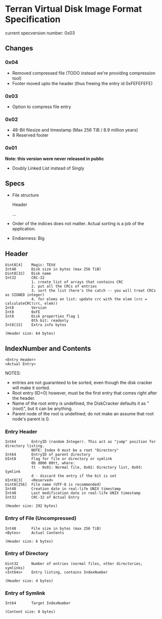 # Terran Virtual Disk Image Format Specification

current specversion number: 0x03

## Changes

### 0x04
- Removed compressed file (TODO instead we're providing compression tool)
- Footer moved upto the header (thus freeing the entry id 0xFEFEFEFE)

### 0x03
- Option to compress file entry

### 0x02
- 48-Bit filesize and timestamp (Max 256 TiB / 8.9 million years)
- 8 Reserved footer

### 0x01
**Note: this version were never released in public**
- Doubly Linked List instead of Singly


## Specs

* File structure


    Header
    
    <entry>
    
    <entry>
    
    <entry>
    
    ...


* Order of the indices does not matter. Actual sorting is a job of the application.
* Endianness: Big


##  Header
    Uint8[4]    Magic: TEVd
    Int48       Disk size in bytes (max 256 TiB)
    Uint8[32]   Disk name
    Int32       CRC-32
                1. create list of arrays that contains CRC
                2. put all the CRCs of entries
                3. sort the list (here's the catch -- you will treat CRCs as SIGNED integer)
                4. for elems on list: update crc with the elem (crc = calculateCRC(crc, elem))
    Int8        Version
    Int8        0xFE
    Int8        Disk properties flag 1
                0th bit: readonly
    Int8[15]    Extra info bytes
    
    (Header size: 64 bytes)



##  IndexNumber and Contents
    <Entry Header>
    <Actual Entry>

NOTES:
- entries are not guaranteed to be sorted, even though the disk cracker will make it sorted.
- Root entry (ID=0) however, must be the first entry that comes right after the header.
- Name of the root entry is undefined, the DiskCracker defaults it as "(root)", but it can be anything.
- Parent node of the root is undefined; do not make an assume that root node's parent is 0.

###  Entry Header
    Int64       EntryID (random Integer). This act as "jump" position for directory listing.
                NOTE: Index 0 must be a root "Directory"
    Int64       EntryID of parent directory
    UInt8       Flag for file or directory or symlink
                0b d000 00tt, where:
                tt - 0x01: Normal file, 0x02: Directory list, 0x03: Symlink
                d - discard the entry if the bit is set
    UInt8[3]    <Reserved>
    Uint8[256]  File name (UTF-8 is recommended)
    Int48       Creation date in real-life UNIX timestamp
    Int48       Last modification date in real-life UNIX timestamp
    Int32       CRC-32 of Actual Entry

    (Header size: 292 bytes)

###  Entry of File (Uncompressed)
    Int48       File size in bytes (max 256 TiB)
    <Bytes>     Actual Contents
    
    (Header size: 6 bytes)

###  Entry of Directory
    Uint32      Number of entries (normal files, other directories, symlinks)
    <Int64s>    Entry listing, contains IndexNumber
    
    (Header size: 4 bytes)

###  Entry of Symlink
    Int64       Target IndexNumber
    
    (Content size: 8 bytes)
